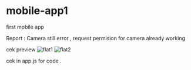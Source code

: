 # mobile-app1
first mobile app

Report : Camera still error , request permision for camera already working 


cek preview 
![flat1](https://i.ibb.co/LgSnBX9/ss2.png)
![flat2](https://i.ibb.co/6YXqJbv/ss1.png)

cek in app.js for code .
